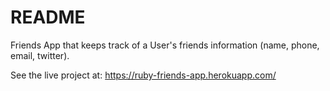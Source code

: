 # README

Friends App that keeps track of a User's friends information (name, phone, email, twitter).

See the live project at: https://ruby-friends-app.herokuapp.com/
